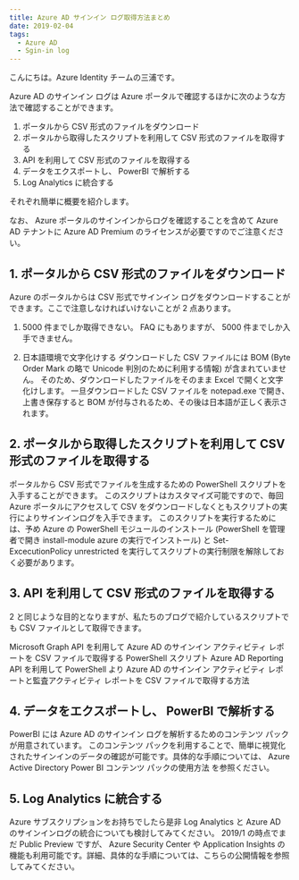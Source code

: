 ```yaml
---
title: Azure AD サインイン ログ取得方法まとめ
date: 2019-02-04
tags:
  - Azure AD
  - Sgin-in log
---
```




こんにちは。Azure Identity チームの三浦です。

Azure AD のサインイン ログは Azure ポータルで確認するほかに次のような方法で確認することができます。
 
1. ポータルから CSV 形式のファイルをダウンロード
2. ポータルから取得したスクリプトを利用して CSV 形式のファイルを取得する
3. API を利用して CSV 形式のファイルを取得する
4. データをエクスポートし、 PowerBI で解析する
5. Log Analytics に統合する
 

それぞれ簡単に概要を紹介します。

なお、 Azure ポータルのサインインからログを確認することを含めて Azure AD テナントに Azure AD Premium のライセンスが必要ですのでご注意ください。
 
## 1. ポータルから CSV 形式のファイルをダウンロード
Azure のポータルからは CSV 形式でサインイン ログをダウンロードすることができます。ここで注意しなければいけないことが 2 点あります。
 
1) 5000 件までしか取得できない。
FAQ にもありますが、 5000 件までしか入手できません。
 
2) 日本語環境で文字化けする
ダウンロードした CSV ファイルには BOM (Byte Order Mark の略で Unicode 判別のために利用する情報) が含まれていません。
そのため、ダウンロードしたファイルをそのまま Excel で開くと文字化けします。
一旦ダウンロードした CSV ファイルを notepad.exe で開き、上書き保存すると BOM が付与されるため、その後は日本語が正しく表示されます。
 
## 2. ポータルから取得したスクリプトを利用して CSV 形式のファイルを取得する
ポータルから CSV 形式でファイルを生成するための PowerShell スクリプトを入手することができます。
このスクリプトはカスタマイズ可能ですので、毎回 Azure ポータルにアクセスして CSV をダウンロードしなくともスクリプトの実行によりサインインログを入手できます。
このスクリプトを実行するためには、予め Azure の PowerShell モジュールのインストール (PowerShell を管理者で開き install-module azure の実行でインストール) と Set-ExcecutionPolicy unrestricted を実行してスクリプトの実行制限を解除しておく必要があります。
 
## 3. API を利用して CSV 形式のファイルを取得する
2 と同じような目的となりますが、私たちのブログで紹介しているスクリプトでも CSV ファイルとして取得できます。
 
Microsoft Graph API を利用して Azure AD のサインイン アクティビティ レポートを CSV ファイルで取得する PowerShell スクリプト
Azure AD Reporting API を利用して PowerShell より Azure AD のサインイン アクティビティ レポートと監査アクティビティ レポートを CSV ファイルで取得する方法
 
## 4. データをエクスポートし、 PowerBI で解析する
PowerBI には Azure AD のサインイン ログを解析するためのコンテンツ パックが用意されています。
このコンテンツ パックを利用することで、簡単に視覚化されたサインインのデータの確認が可能です。具体的な手順については、 Azure Active Directory Power BI コンテンツ パックの使用方法 を参照ください。
 
## 5. Log Analytics に統合する
Azure サブスクリプションをお持ちでしたら是非 Log Analytics と Azure AD のサインインログの統合についても検討してみてください。
2019/1 の時点でまだ Public Preview ですが、 Azure Security Center や Application Insights の機能も利用可能です。詳細、具体的な手順については、こちらの公開情報を参照してみてください。